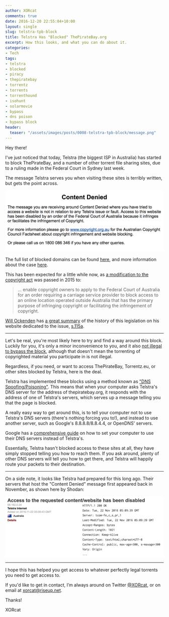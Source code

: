 ```yaml
---
author: XORcat
comments: true
date: 2016-12-20 22:55:04+10:00
layout: single
slug: telstra-tpb-block
title: Telstra Has "Blocked" ThePirateBay.org
excerpt: How this looks, and what you can do about it.
categories:
- Tech
tags:
- telstra
- blocked
- piracy
- thepiratebay
- torrentz
- torrents
- torrenthound
- isohunt
- solarmovie
- bypass
- dns poison
- bypass block
header:
  teaser: "/assets/images/posts/0008-telstra-tpb-block/message.png"
---
```


Hey there!

I've just noticed that today, Telstra (the biggest ISP in Australia) has started to block ThePirateBay, and a number of other torrent file sharing sites, due to a ruling made in the Federal Court in Sydney last week.

The message Telstra serves you when visiting these sites is terribly written, but gets the point across.

![Block Message](/assets/images/posts/0008-telstra-tpb-block/message.png)

The full list of blocked domains can be found [here](https://s115a.com/sites/blocked), and more information about the case [here](https://s115a.com/news/update/28/the-blocks-begin-the-pirate-bay-torrentz-torrenthound-isohunt-and-solarmovie-gone).

This has been expected for a little while now, as [a modification to the copyright act](http://parlinfo.aph.gov.au/parlInfo/download/legislation/billsdgs/3830145/upload_binary/3830145.pdf;fileType=application/pdf) was passed in 2015 to:

> ... enable copyright owners to apply to the Federal Court of Australia for an order requiring a carriage service provider to block access to an online location operated outside Australia that has the primary purpose of infringing copyright or facilitating the infringement of copyright.

[Will Ockenden](https://willockenden.com/) has [a great summary](https://s115a.com/about) of the history of this legislation on his website dedicated to the issue, [s.115a](https://s115a.com/).

---

Let's be real, you're most likely here to try and find a way around this block. Luckily for you, it's only a minor inconvenience to you, and it also [not illegal to bypass the block](http://www.lifehacker.com.au/2016/12/is-it-legal-to-access-isp-blocked-websites/), although that doesn't mean the torrenting of copyrighted material you participate in is not illegal.

Regardless, if you need, or want to access ThePirateBay, Torrentz.eu, or other sites blocked by Telstra, here is the deal.

Telstra has implemented these blocks using a method known as ["DNS Spoofing/Poisoning"](https://en.wikipedia.org/wiki/DNS_spoofing). This means that when your computer asks Telstra's DNS server for the address of thepiratebay.org, it responds with the address of one of Telstra's servers, which serves up a message telling you that the page is blocked.

A really easy way to get around this, is to tell your computer not to use Telstra's DNS servers (there's nothing forcing you to!), and instead to use another server, such as Google's 8.8.8.8/8.8.4.4, or OpenDNS' servers.

Google has a [comprehensive guide](https://developers.google.com/speed/public-dns/docs/using?csw=1) on how to set your computer to use their DNS servers instead of Telstra's.

Essentially, Telstra hasn't blocked access to these sites at all, they have simply stopped telling you how to reach them. If you ask around, plenty of other DNS servers will tell you how to get there, and Telstra will happily route your packets to their destination.

---

On a side note, it looks like Telstra had prepared for this long ago. Their servers that host the "Content Denied" message first appeared back in November, as shown here by Shodan:

![Shodan First Seen](/assets/images/posts/0008-telstra-tpb-block/shodan-first-seen.png)

---

I hope this has helped you get access to whatever perfectly legal torrents you need to get access to.

If you'd like to get in contact, I’m always around on Twitter [@XORcat](https://twitter.com/xorcat), or on email at [xorcat@riseup.net](mailto:xorcat@riseup.net).

Thanks!

XORcat


